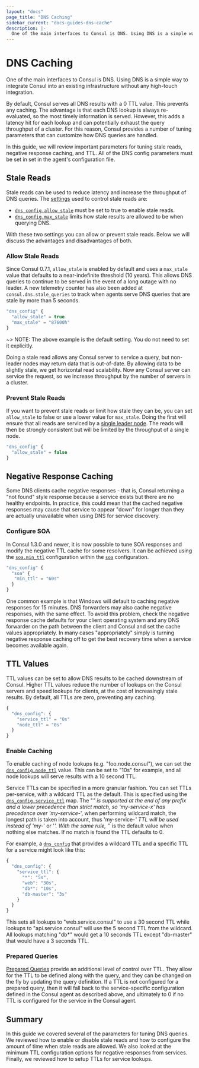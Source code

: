 ```yaml
---
layout: "docs"
page_title: "DNS Caching"
sidebar_current: "docs-guides-dns-cache"
description: |-
  One of the main interfaces to Consul is DNS. Using DNS is a simple way to integrate Consul into an existing infrastructure without any high-touch integration.
---
```


# DNS Caching

One of the main interfaces to Consul is DNS. Using DNS is a simple way to
integrate Consul into an existing infrastructure without any high-touch
integration.

By default, Consul serves all DNS results with a 0 TTL value. This prevents
any caching. The advantage is that each DNS lookup is always re-evaluated,
so the most timely information is served. However, this adds a latency hit
for each lookup and can potentially exhaust the query throughput of a cluster.
For this reason, Consul provides a number of tuning parameters that can
customize how DNS queries are handled.

In this guide, we will review important parameters for tuning
stale reads, negative response caching, and TTL. All of the DNS config
parameters must be set in set in the agent's configuration file.

<a name="stale"></a>
## Stale Reads

Stale reads can be used to reduce latency and increase the throughput
of DNS queries. The [settings](/docs/agent/options.html) used to control stale reads
are:

* [`dns_config.allow_stale`](/docs/agent/options.html#allow_stale) must be
set to true to enable stale reads.
* [`dns_config.max_stale`](/docs/agent/options.html#max_stale) limits how stale results
are allowed to be when querying DNS.

With these two settings you can allow or prevent stale reads. Below we will discuss
the advantages and disadvantages of both.

### Allow Stale Reads

Since Consul 0.7.1, `allow_stale` is enabled by default and uses a `max_stale`
value that defaults to a near-indefinite threshold (10 years).
This allows DNS queries to continue to be served in the event
of a long outage with no leader. A new telemetry counter has also been added at
`consul.dns.stale_queries` to track when agents serve DNS queries that are stale
by more than 5 seconds.

```javascript
"dns_config" {
  "allow_stale" = true
  "max_stale" = "87600h"
}
```

~> NOTE: The above example is the default setting. You do not need to set it explicitly.

Doing a stale read allows any Consul server to
service a query, but non-leader nodes may return data that is
out-of-date. By allowing data to be slightly stale, we get horizontal
read scalability. Now any Consul server can service the request, so we
increase throughput by the number of servers in a cluster.

### Prevent Stale Reads

If you want to prevent stale reads or limit how stale they can be, you can set `allow_stale`
to false or use a lower value for `max_stale`. Doing the first will ensure that
all reads are serviced by a [single leader node](/docs/internals/consensus.html).
The reads will then be strongly consistent but will be limited by the throughput
of a single node.

```javascript
"dns_config" {
  "allow_stale" = false
}
```

## Negative Response Caching

Some DNS clients cache negative responses - that is, Consul returning a "not
found" style response because a service exists but there are no healthy
endpoints. In practice, this could mean that the cached negative responses may
cause that service to appear "down" for longer than they are actually unavailable
when using DNS for service discovery.

### Configure SOA

In Consul 1.3.0 and newer, it is now possible to tune SOA
responses and modify the negative TTL cache for some resolvers. It can
be achieved using the [`soa.min_ttl`](/docs/agent/options.html#soa_min_ttl)
configuration within the [`soa`](/docs/agent/options.html#soa) configuration.

```javascript
"dns_config" {
  "soa" {
   "min_ttl" = "60s"
  }
}
```

One common example is that Windows will default to caching negative responses
for 15 minutes. DNS forwarders may also cache negative responses, with the same
effect. To avoid this problem, check the negative response cache defaults for
your client operating system and any DNS forwarder on the path between the
client and Consul and set the cache values appropriately. In many cases
"appropriately" simply is turning negative response caching off to get the best
recovery time when a service becomes available again.

<a name="ttl"></a>
## TTL Values

TTL values can be set to allow DNS results to be cached downstream of Consul. Higher
TTL values reduce the number of lookups on the Consul servers and speed lookups for
clients, at the cost of increasingly stale results. By default, all TTLs are zero,
preventing any caching.

```javascript
{
  "dns_config": {
    "service_ttl" = "0s"
    "node_ttl" = "0s"
  }
}
```

### Enable Caching

To enable caching of node lookups (e.g. "foo.node.consul"), we can set the
[`dns_config.node_ttl`](/docs/agent/options.html#node_ttl) value. This can be set to
"10s" for example, and all node lookups will serve results with a 10 second TTL.

Service TTLs can be specified in a more granular fashion. You can set TTLs
per-service, with a wildcard TTL as the default. This is specified using the
[`dns_config.service_ttl`](/docs/agent/options.html#service_ttl) map. The "*"
is supported at the end of any prefix and a lower precedence than strict match,
so 'my-service-x' has precedence over 'my-service-*', when performing wildcard
match, the longest path is taken into account, thus 'my-service-*' TTL will
be used instead of 'my-*' or '*'. With the same rule, '*' is the default value
when nothing else matches. If no match is found the TTL defaults to 0.

For example, a [`dns_config`](/docs/agent/options.html#dns_config) that provides
a wildcard TTL and a specific TTL for a service might look like this:

```javascript
{
  "dns_config": {
    "service_ttl": {
      "*": "5s",
      "web": "30s",
      "db*": "10s",
      "db-master": "3s"
    }
  }
}
```

This sets all lookups to "web.service.consul" to use a 30 second TTL
while lookups to "api.service.consul" will use the 5 second TTL from the wildcard.
All lookups matching "db*" would get a 10 seconds TTL except "db-master"
that would have a 3 seconds TTL.

### Prepared Queries

[Prepared Queries](/api/query.html) provide an additional
level of control over TTL. They allow for the TTL to be defined along with
the query, and they can be changed on the fly by updating the query definition.
If a TTL is not configured for a prepared query, then it will fall back to the
service-specific configuration defined in the Consul agent as described above,
and ultimately to 0 if no TTL is configured for the service in the Consul agent.

## Summary

In this guide we covered several of the parameters for tuning DNS queries. We reviewed
how to enable or disable stale reads and how to configure the amount of time when stale
reads are allowed. We also looked at the minimum TTL configuration options
for negative responses from services. Finally, we reviewed how to setup TTLs
for service lookups.
